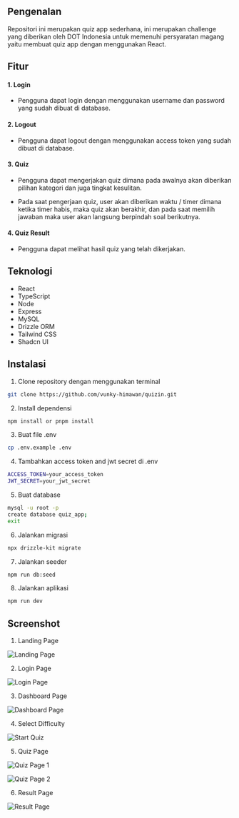 ## Pengenalan

Repositori ini merupakan quiz app sederhana, ini merupakan challenge yang diberikan oleh DOT Indonesia untuk memenuhi persyaratan magang yaitu membuat quiz app dengan menggunakan React.

## Fitur

#### 1. Login

- Pengguna dapat login dengan menggunakan username dan password yang sudah dibuat di database.

#### 2. Logout

- Pengguna dapat logout dengan menggunakan access token yang sudah dibuat di database.

#### 3. Quiz

- Pengguna dapat mengerjakan quiz dimana pada awalnya akan diberikan pilihan kategori dan juga tingkat kesulitan.

- Pada saat pengerjaan quiz, user akan diberikan waktu / timer dimana ketika timer habis, maka quiz akan berakhir, dan pada saat memilih jawaban maka user akan langsung berpindah soal berikutnya.

#### 4. Quiz Result

- Pengguna dapat melihat hasil quiz yang telah dikerjakan.

## Teknologi

- React
- TypeScript
- Node
- Express
- MySQL
- Drizzle ORM
- Tailwind CSS
- Shadcn UI

## Instalasi

1. Clone repository dengan menggunakan terminal

```bash
git clone https://github.com/vunky-himawan/quizin.git
```

2. Install dependensi

```bash
npm install or pnpm install
```

3. Buat file .env

```bash
cp .env.example .env
```

4. Tambahkan access token and jwt secret di .env

```bash
ACCESS_TOKEN=your_access_token
JWT_SECRET=your_jwt_secret
```

5. Buat database

```bash
mysql -u root -p
create database quiz_app;
exit
```

6. Jalankan migrasi

```bash
npx drizzle-kit migrate
```

7. Jalankan seeder

```bash
npm run db:seed
```

8. Jalankan aplikasi

```bash
npm run dev
```

## Screenshot

1. Landing Page

![Landing Page](https://github.com/user-attachments/assets/a1d2e22b-d335-4774-b82e-bfcfc2b1ceca)


2. Login Page

![Login Page](https://github.com/user-attachments/assets/9e1e6e76-29ab-4be7-929f-3135f9d00698)


3. Dashboard Page

![Dashboard Page](https://github.com/user-attachments/assets/cd6aa6ea-9e0c-47a6-b19d-7b7f39d5ed0d)


4. Select Difficulty

![Start Quiz](https://github.com/user-attachments/assets/b3820744-1a49-41e3-a2fe-10d54e940aab)


5. Quiz Page

![Quiz Page 1](https://github.com/user-attachments/assets/5bbf4944-cff2-4318-84ca-89064811e1cb)


![Quiz Page 2](https://github.com/user-attachments/assets/86a26b7e-90f4-4cd9-a7fd-b531cd3a545d)

6. Result Page

![Result Page](https://github.com/user-attachments/assets/74f5b932-98e5-49a2-85a1-ee2613cc3af8)
